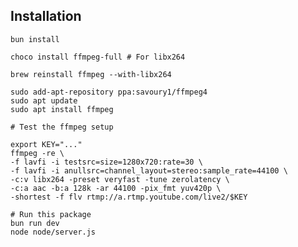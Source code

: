 ## Installation

    bun install

    choco install ffmpeg-full # For libx264
    
    brew reinstall ffmpeg --with-libx264

    sudo add-apt-repository ppa:savoury1/ffmpeg4
    sudo apt update
    sudo apt install ffmpeg

    # Test the ffmpeg setup

    export KEY="..."
    ffmpeg -re \
    -f lavfi -i testsrc=size=1280x720:rate=30 \
    -f lavfi -i anullsrc=channel_layout=stereo:sample_rate=44100 \
    -c:v libx264 -preset veryfast -tune zerolatency \
    -c:a aac -b:a 128k -ar 44100 -pix_fmt yuv420p \
    -shortest -f flv rtmp://a.rtmp.youtube.com/live2/$KEY

    # Run this package
    bun run dev
    node node/server.js
